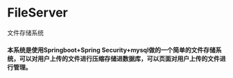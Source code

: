 # FileServer
文件存储系统
#### 本系统是使用Springboot+Spring Security+mysql做的一个简单的文件存储系统，可以对用户上传的文件进行压缩存储进数据库，可以页面对用户上传的文件进行管理。
